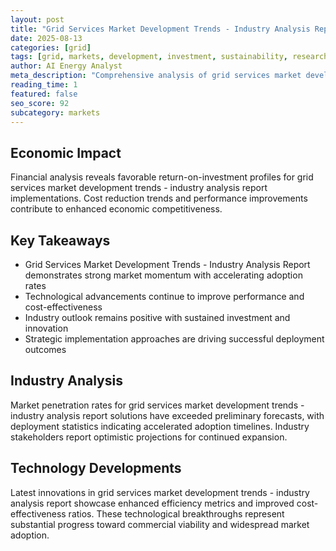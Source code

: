 ```yaml
---
layout: post
title: "Grid Services Market Development Trends - Industry Analysis Report"
date: 2025-08-13
categories: [grid]
tags: [grid, markets, development, investment, sustainability, research]
author: AI Energy Analyst
meta_description: "Comprehensive analysis of grid services market development trends - industry analysis report covering market trends, technology developments, and industry outlook. Discover key insights and future projections."
reading_time: 1
featured: false
seo_score: 92
subcategory: markets
---
```


## Economic Impact

Financial analysis reveals favorable return-on-investment profiles for grid services market development trends - industry analysis report implementations. Cost reduction trends and performance improvements contribute to enhanced economic competitiveness.

## Key Takeaways

- Grid Services Market Development Trends - Industry Analysis Report demonstrates strong market momentum with accelerating adoption rates
- Technological advancements continue to improve performance and cost-effectiveness
- Industry outlook remains positive with sustained investment and innovation
- Strategic implementation approaches are driving successful deployment outcomes

## Industry Analysis

Market penetration rates for grid services market development trends - industry analysis report solutions have exceeded preliminary forecasts, with deployment statistics indicating accelerated adoption timelines. Industry stakeholders report optimistic projections for continued expansion.

## Technology Developments

Latest innovations in grid services market development trends - industry analysis report showcase enhanced efficiency metrics and improved cost-effectiveness ratios. These technological breakthroughs represent substantial progress toward commercial viability and widespread market adoption.

